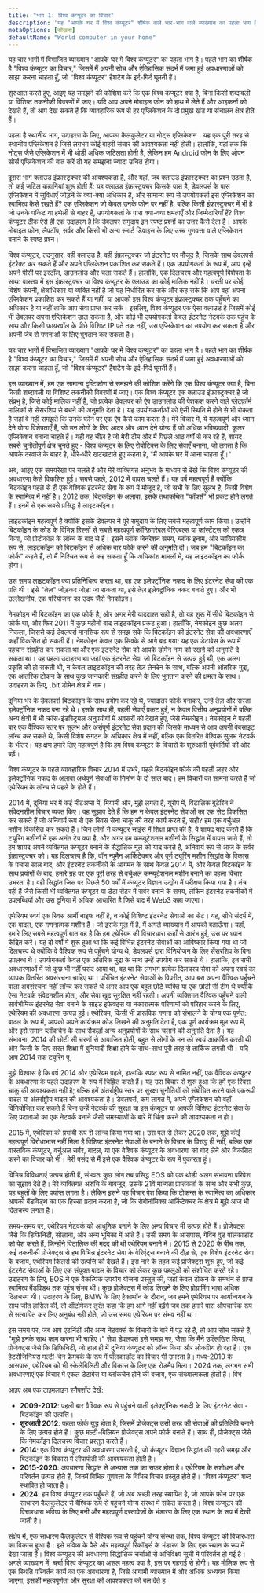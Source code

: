 ```yaml
---
title: "भाग 1: विश्व कंप्यूटर का विचार"
description: 'यह "आपके घर में विश्व कंप्यूटर" शीर्षक वाले चार-भाग वाले व्याख्यान का पहला भाग है। पहले भाग में, जिसका शीर्षक है "द आइडिया ऑफ ए वर्ल्ड कंप्यूटर," मैं अपने स्वयं के प्रतिबिंबों का विश्लेषण और साझा करना चाहता हूं, जो व्यापक ऐतिहासिक संदर्भ में, हैशटैग "वर्ल्ड कंप्यूटर" के आसपास एकत्र हुए हैं।'
metaOptions: [सीखना]
defaultName: "World computer in your home"
---
```


यह चार भागों में विभाजित व्याख्यान "आपके घर में विश्व कंप्यूटर" का पहला भाग है। पहले भाग का शीर्षक है "विश्व कंप्यूटर का विचार," जिसमें मैं अपनी सोच और ऐतिहासिक संदर्भ में जमा हुई अवधारणाओं को साझा करना चाहता हूँ, जो "विश्व कंप्यूटर" हैशटैग के इर्द-गिर्द घूमती हैं।

शुरुआत करते हुए, आइए यह समझने की कोशिश करें कि एक विश्व कंप्यूटर क्या है, बिना किसी शब्दावली या विशिष्ट तकनीकी विवरणों में जाए। यदि आप अपने मोबाइल फोन को हाथ में लेते हैं और आइकनों को देखते हैं, तो आप देख सकते हैं कि व्यावहारिक रूप से हर एप्लिकेशन के दो प्रमुख खंड या संचालन क्षेत्र होते हैं।

पहला है स्थानीय भाग, उदाहरण के लिए, आपका कैलकुलेटर या नोट्स एप्लिकेशन। यह एक पूरी तरह से स्थानीय एप्लिकेशन है जिसे लगभग कोई बाहरी संचार की आवश्यकता नहीं होती। हालांकि, यहां तक कि नोट्स जैसे एप्लिकेशन में भी थोड़ी अधिक जटिलता होती है, लेकिन हम Android फोन के लिए ओपन सोर्स एप्लिकेशन की बात करें तो यह समझना ज्यादा उचित होगा।

दूसरा भाग क्लाउड इंफ्रास्ट्रक्चर की आवश्यकता है, और यहां, जब क्लाउड इंफ्रास्ट्रक्चर का प्रश्न उठता है, तो कई जटिल कहानियां शुरू होती हैं: यह क्लाउड इंफ्रास्ट्रक्चर किसके पास है, डेवलपर्स के पास एप्लिकेशन में सुविधाएँ जोड़ने के क्या-क्या अधिकार हैं, और सामान्य रूप से उपयोगकर्ता इस एप्लिकेशन का स्वामित्व कैसे रखते हैं? एक एप्लिकेशन जो केवल उनके फोन पर नहीं है, बल्कि किसी इंफ्रास्ट्रक्चर में भी है जो उनके पॉकेट या हथेली से बाहर है, उपयोगकर्ता के पास क्या-क्या क्षमताएँ और जिम्मेदारियाँ हैं? विश्व कंप्यूटर ठीक ऐसे ही एक उदाहरण है कि डेवलपर समुदाय इन स्पष्ट प्रश्नों का उत्तर कैसे देता है। आपके मोबाइल फोन, लैपटॉप, सर्वर और किसी भी अन्य स्मार्ट डिवाइस के लिए उच्च गुणवत्ता वाले एप्लिकेशन बनाने के स्पष्ट प्रश्न।

विश्व कंप्यूटर, तदनुसार, वही क्लाउड है, वही इंफ्रास्ट्रक्चर जो इंटरनेट पर मौजूद है, जिसके साथ डेवलपर्स इंटरैक्ट कर सकते हैं और अपने एप्लिकेशन प्रकाशित कर सकते हैं। एक उपयोगकर्ता के रूप में, आप इन्हें अपने पीसी पर इंस्टॉल, डाउनलोड और चला सकते हैं। हालांकि, एक दिलचस्प और महत्वपूर्ण विशेषता के साथ: वास्तव में इस इंफ्रास्ट्रक्चर या विश्व कंप्यूटर के क्लाउड का कोई मालिक नहीं है। धरती पर कोई विशेष कंपनी, क्षेत्राधिकार या व्यक्ति नहीं है जो यह निर्धारित कर सके और कह सके कि आप वहां अपना एप्लिकेशन प्रकाशित कर सकते हैं या नहीं, या आपको इस विश्व कंप्यूटर इंफ्रास्ट्रक्चर तक पहुँचने का अधिकार है या नहीं ताकि आप सेवा प्राप्त कर सकें। इसलिए, विश्व कंप्यूटर एक ऐसा क्लाउड है जिसमें कोई भी डेवलपर अपना एप्लिकेशन डाल सकता है, और कोई भी उपयोगकर्ता केवल इंटरनेट नेटवर्क तक पहुंच के साथ और किसी फ़ायरवॉल के पीछे विशिष्ट IP पते तक नहीं, उस एप्लिकेशन का उपयोग कर सकता है और अपनी जेब से गणनाओं के लिए भुगतान कर सकता है।

यह चार भागों में विभाजित व्याख्यान "आपके घर में विश्व कंप्यूटर" का पहला भाग है। पहले भाग का शीर्षक है "विश्व कंप्यूटर का विचार," जिसमें मैं अपनी सोच और ऐतिहासिक संदर्भ में जमा हुई अवधारणाओं को साझा करना चाहता हूँ, जो "विश्व कंप्यूटर" हैशटैग के इर्द-गिर्द घूमती हैं।

इस व्याख्यान में, हम एक सामान्य दृष्टिकोण से समझने की कोशिश करेंगे कि एक विश्व कंप्यूटर क्या है, बिना किसी शब्दावली या विशिष्ट तकनीकी विवरणों में जाए। एक विश्व कंप्यूटर एक क्लाउड इंफ्रास्ट्रक्चर है जो संप्रभु है, जिसे कोई मालिक नहीं है, जो प्रत्येक डेवलपर को ऐप डाउनलोड की पेशकश करने वाले प्लेटफ़ॉर्म मालिकों से सेंसरशिप से बचने की अनुमति देता है। यह उपयोगकर्ताओं को ऐसी स्थिति में होने से भी रोकता है जहां वे नहीं समझते कि उनके फोन पर एक ऐप कैसे काम करता है। मेरे विचार में, ये महत्वपूर्ण और ध्यान देने योग्य विशेषताएँ हैं, जो उन लोगों के लिए आदर और ध्यान देने योग्य हैं जो अधिक भविष्यवादी, कूलर एप्लिकेशन बनाना चाहते हैं। यही वह चीज़ है जो मेरी टीम और मैं पिछले आठ वर्षों से कर रहे हैं, शायद सबसे चुनौतीपूर्ण क्षेत्र चुनते हुए - विश्व कंप्यूटर के लिए रोबोटिक्स के लिए सेवाएँ बनाना, जो लगता है कि आपके दरवाजे के बाहर है, धीरे-धीरे खटखटाते हुए कहता है, "मैं आपके घर में आना चाहता हूँ।"

अब, आइए एक समयरेखा पर चलते हैं और मेरे व्यक्तिगत अनुभव के माध्यम से देखें कि विश्व कंप्यूटर की अवधारणा कैसे विकसित हुई। सबसे पहले, 2012 में वापस चलते हैं। यह वर्ष महत्वपूर्ण है क्योंकि बिटकॉइन पहले से ही एक वैश्विक इंटरनेट सेवा के रूप में मौजूद है, जो सभी के लिए सुलभ है, किसी विशेष के स्वामित्व में नहीं है। 2012 तक, बिटकॉइन के अलावा, इसके तथाकथित "फॉर्क्स" भी प्रकट होने लगते हैं। इनमें से एक सबसे प्रसिद्ध है लाइटकॉइन।

लाइटकॉइन महत्वपूर्ण है क्योंकि इसके डेवलपर ने पूरे समुदाय के लिए सबसे महत्वपूर्ण काम किया। उन्होंने बिटकॉइन के कोड के विभिन्न हिस्सों से सबसे महत्वपूर्ण कॉन्फ़िगरेबल वेरिएबल्स या कांस्टेंट्स को एकत्र किया, जो प्रोटोकॉल के लॉन्च के बाद से हैं। इसने ब्लॉक जेनरेशन समय, ब्लॉक इनाम, और सांख्यिकीय रूप से, लाइटकॉइन को बिटकॉइन से अधिक बार फोर्क करने की अनुमति दी। जब हम "बिटकॉइन का फोर्क" कहते हैं, तो मैं निश्चित रूप से कह सकता हूँ कि अधिकांश मामलों में, यह लाइटकॉइन का फोर्क होगा।

उस समय लाइटकॉइन क्या प्रतिनिधित्व करता था, वह एक इलेक्ट्रॉनिक नकद के लिए इंटरनेट सेवा की एक प्रति थी। इसे "तेज़" जोड़कर जोड़ा जा सकता था, इसे तेज़ इलेक्ट्रॉनिक नकद बनाते हुए। और भी उल्लेखनीय, एक परियोजना का उदय जैसे नेमकोइन।

नेमकोइन भी बिटकॉइन का एक फोर्क है, और अगर मेरी याददाश्त सही है, तो यह शुरू में सीधे बिटकॉइन से फोर्क था, और फिर 2011 में कुछ महीनों बाद लाइटकॉइन प्रकट हुआ। हालाँकि, नेमकोइन कुछ अलग निकला, जिससे कई डेवलपर्स मानसिक रूप से समझ सके कि बिटकॉइन की इंटरनेट सेवा की अवधारणाएँ कहाँ विकसित हो सकती हैं। नेमकोइन केवल एक सिक्के से आगे बढ़ गया; यह एक डेटाबेस के रूप में पहचान संग्रहीत कर सकता था और एक इंटरनेट सेवा को आपके डोमेन नाम को रखने की अनुमति दे सकता था। यह पहला उदाहरण था जहां एक इंटरनेट सेवा जो बिटकॉइन से उत्पन्न हुई थी, एक अलग प्रकृति की हो सकती थी, न केवल लाइटकॉइन की तरह तेज़ लेनदेन के साथ, बल्कि अपनी आंतरिक मुद्रा, एक आंतरिक टोकन के साथ कुछ जानकारी संग्रहीत करने के लिए भुगतान करने की क्षमता के साथ। उदाहरण के लिए, .bit डोमेन क्षेत्र में नाम।

दुनिया भर के डेवलपर्स बिटकॉइन के साथ प्रयोग कर रहे थे, ज्यादातर फोर्क बनाकर, उन्हें तेज़ और सस्ता इलेक्ट्रॉनिक नकद बना रहे थे। इसके साथ ही, पहली सेवाएँ प्रकट हुईं, न केवल वित्तीय अनुप्रयोगों में बल्कि अन्य क्षेत्रों में भी क्रॉस-इंडस्ट्रियल अनुप्रयोगों में अवसरों को देखते हुए, जैसे नेमकोइन। नेमकोइन ने पहली बार एक वैश्विक स्तर पर सुलभ और असंपूर्ण इंटरनेट सेवा प्रदान की जिसके माध्यम से आप अपनी वेबसाइट लॉन्च कर सकते थे, किसी विशेष संगठन के अधिकार क्षेत्र में नहीं, बल्कि एक वितरित वैश्विक सुलभ नेटवर्क के भीतर। यह क्षण हमारे लिए महत्वपूर्ण है कि हम विश्व कंप्यूटर के विचारों के शुरुआती पूर्ववर्तियों की ओर बढ़ें।

विश्व कंप्यूटर के पहले व्यावहारिक विचार 2014 में उभरे, पहले बिटकॉइन फोर्क की पहली लहर और इलेक्ट्रॉनिक नकद के अलावा अर्थपूर्ण सेवाओं के निर्माण के दो साल बाद। हम विचारों का सामना करते हैं जो एथेरियम के लॉन्च से पहले के होते हैं।

2014 में, दुनिया भर में कई मीटअप्स में, मियामी और, मुझे लगता है, यूरोप में, विटालिक बुटेरिन ने संवेदनशील विचार व्यक्त किए। वह सुझाव देते हैं कि हम न केवल इंटरनेट सेवाओं का एक सेट विकसित कर सकते हैं जो अनिवार्य रूप से एक स्विस सेना चाकू की तरह कार्य करते हैं, सही? हम एक वर्चुअल मशीन विकसित कर सकते हैं। जिन लोगों ने कंप्यूटर साइंस में शिक्षा प्राप्त की है, वे शायद याद करते हैं कि ट्यूरिंग मशीनों में एक अनंत टेप क्या है, और अगर हम कम्प्यूटेशनल मशीनों के सिद्धांत में वापस जाते हैं, तो हम शायद अपने व्यक्तिगत कंप्यूटर बनाने के सैद्धांतिक मूल को याद करते हैं, अनिवार्य रूप से आज के सर्वर इंफ्रास्ट्रक्चर को। यह दिलचस्प है कि, वॉन न्यूमैन आर्किटेक्चर और पूर्ण ट्यूरिंग मशीन सिद्धांत के विकास के पचास साल बाद, और इंटरनेट तकनीकों के आगमन के साथ केवल 2014 में, और केवल बिटकॉइन के साथ प्रयोगों के बाद, हमारे ग्रह पर एक पूरी तरह से वर्चुअल कम्प्यूटेशनल मशीन बनाने का पहला विचार उभरता है। वही सिद्धांत जिस पर पिछले 50 वर्षों में कंप्यूटर विज्ञान उद्योग में परीक्षण किया गया है। तंत्र वही हैं जैसे किसी भी व्यक्तिगत कंप्यूटर या डेटा सेंटर में सर्वर बनाने के समय, लेकिन इंटरनेट तकनीकों में उपलब्धियों और उस दुनिया में अधिक आधारित है जिसे बाद में Web3 कहा जाएगा।

एथेरियम स्वयं एक स्विस आर्मी नाइफ नहीं है, न कोई विशिष्ट इंटरनेट सेवाओं का सेट। यह, सीधे संदर्भ में, एक बादल, एक गणनात्मक मशीन है। जो इसके मूल में है, मैं अगले व्याख्यान में आपको बताऊँगा। यहाँ, हमारे लिए सबसे महत्वपूर्ण बात यह है कि हम एथेरियम की विचारधारा कहाँ से आरंभ हुई, उस पर ध्यान केंद्रित करें। यह दो वर्षों में शुरू हुआ था कि कई विभिन्न इंटरनेट सेवाओं का आविष्कार किया गया था जो दिलचस्प थे क्योंकि वे वैश्विक रूप से पहुँचने योग्य थे, डेवलपर्स द्वारा विनियोजन के लिए सेंसरशिप के बिना उपलब्ध थे। उपयोगकर्ता केवल एक आंतरिक मुद्रा के साथ उन्हें उपयोग कर सकते थे। हालांकि, इन सभी अवधारणाओं में जो कुछ भी नहीं पसंद आया था, वह था कि लगभग प्रत्येक दिलचस्प सेवा को अपना स्वयं का व्यापक वितरित अवसंरचना चाहिए था। परिचित इंटरनेट सेवाओं के विपरीत, आप बस अपना वैश्विक पहुँचने वाला अवसंरचना नहीं लॉन्च कर सकते थे अगर आप एक बहुत छोटे व्यक्ति या एक छोटी सी टीम थे क्योंकि ऐसा नेटवर्क संवेदनशील होता, और सेवा खुद सुरक्षित नहीं रहती। अपनी व्यक्तिगत वैश्विक पहुँचने वाली सार्वभौमिक इंटरनेट सेवा बनाने के साइड इफेक्ट्स या नकारात्मक परिणामों को परिहार करने के लिए, एथेरियम की अवधारणा उत्पन्न हुई। एथेरियम, किसी भी प्रारूपिक गणना को संभालने के योग्य एक पूर्णत: बादल के रूप में, आपको अपने कार्यक्रम कोड लिखने की अनुमति देता है, एक पूर्ण कार्यक्रम मूल रूप में, और इसे समान ब्लॉकचेन के साथ सैकड़ों अन्य अनुप्रयोगों के साथ चलाने की अनुमति देता है। यह संभावना, 2014 की छोटी सी चरणों से आवाजित होती, बहुत से लोगों के मन को स्वयं आकर्षित करती थी और किसी के लिए सरल शिक्षा में बुनियादी शिक्षा होने के साथ-साथ पूरी तरह से तार्किक लगती थी। यदि आप 2014 तक ट्यूरिंग पू

मुझे विश्वास है कि वर्ष 2014 और एथेरियम पहले, हालांकि स्पष्ट रूप से नामित नहीं, एक वैश्विक कंप्यूटर के अवधारणा के पहले उदाहरण के रूप में चिह्नित करते हैं। यह उस विचार से शुरू हुआ कि हमें एक स्विस चाकू की आवश्यकता नहीं है; बल्कि हमें अंतर्राष्ट्रीय स्तर पर सुरक्षा चुनौतियों को संबोधित करने वाले एकरूपी बादल या अंतर्राष्ट्रीय बादल की आवश्यकता है। डेवलपर्स, कम लागत में, अपने एप्लिकेशन को वहाँ विनियोजित कर सकते हैं बिना उन्हें नेटवर्क की सुरक्षा या इस कंप्यूटर या आपकी विशिष्ट इंटरनेट सेवा के लिए प्रदाताओं का एक नेटवर्क बनाने जैसी समस्याओं के बारे में चिंता करने की आवश्यकता न हो।

2015 में, एथेरियम को प्रभावी रूप से लॉन्च किया गया था। उस पल से लेकर 2020 तक, मुझे कोई महत्वपूर्ण विरोधाभास नहीं मिला है विशिष्ट इंटरनेट सेवाओं के बनाने के विचार के विरुद्ध ही नहीं, बल्कि एक वास्तविक कंप्यूटर, वर्चुअल सर्वर, बादल, या एक वैश्विक कंप्यूटर के अवधारणा को गोद लेने और विकसित करने का विचार को भी। मेरी पसंद से मैं इसे एक वैश्विक कंप्यूटर के रूप में पुकारता हूं।

विभिन्न विविधताएं उत्पन्न होती हैं, संभवतः कुछ लोग तब प्रसिद्ध EOS को एक थोड़ी अलग संभावना परिवेश का सुझाव देते हैं। मेरे व्यक्तिगत अरुचि के बावजूद, उसके 21वें मान्यता प्राप्तकर्ता के साथ और सभी कुछ, यह बहुतों के लिए पर्याप्त लगता है। लेकिन इसने यह विचार पेश किया कि टोकन्स के स्वामित्व का अधिकार आपको बैंडविड्थ का एक हिस्सा प्रदान करता है, जो कि रोबोनॉमिक्स आर्किटेक्चर के क्षेत्र में मुझे आज भी दिलचस्प लगता है।

समय-समय पर, एथेरियम नेटवर्क को आधुनिक बनाने के लिए अन्य विचार भी उत्पन्न होते हैं। प्रोजेक्ट्स जैसे कि डिफिनिटी, सोलाना, और अन्य भूमिका में आते हैं। उसी समय के आसपास, गेविन वुड पॉलकाडॉट को पेश करते हैं, जिन्होंने विटालिक की मदद की थी एथेरियम बनाने में। 2015 से 2020 के बीच तक, कई तकनीकी प्रोजेक्ट्स से हम विभिन्न इंटरनेट सेवा के वेरिएंट्स बनाने की दौड़ से, एक विशेष इंटरनेट सेवा के बजाय, एथेरियम किलर्स की उत्पत्ति को देखते हैं। इस नारे के तहत कई प्रोजेक्ट्स शुरू हुए, जो कई इंटरनेट सेवाओं के लिए एक संयुक्त बादल के विचार को लेकर कुछ पहलुओं को संशोधित करते रहे। उदाहरण के लिए, EOS ने एक वैकल्पिक उपयोग योजना प्रस्तुत की, जहां केवल टोकन के समर्थन से प्राप्त स्वामित्व बैंडविड्थ तक पहुंच संभव थी। कुछ प्रोजेक्ट्स में कोड लिखने के लिए प्रोग्रामिंग भाषा अधिक दिलचस्प थी। उदाहरण के लिए, BMW के लिए हैकाथॉन के दौरान, जब हमने एथेरियम पर कार्यान्वयन के साथ जीत हासिल की, तो ऑटोमेकर तुरंत कहा कि हम आगे नहीं बढ़ेंगे जब तक हमारे पास औपचारिक रूप से सत्यापित कर लिए अनुबंध नहीं होते, जो उस समय एथेरियम पर संभव नहीं था।

इस समय पर, जब आप एटर्निटी और अन्य नेटवर्क्स के विचारों के बारे में पढ़ रहे हैं, तो आप सोच सकते हैं, "मुझे इनके साथ काम करना भी चाहिए।" सेवा डेवलपर्स इसे समझ गए, जैसा कि मैंने उल्लिखित किया, प्रोजेक्ट्स जैसे कि डिफिनिटी, जो हाल ही में दुनिया कंप्यूटर को लॉन्च किया और लोकप्रिय हो रहा है। एक हेटरोजिनियस मल्टी-चेन फ्रेमवर्क के रूप में पॉलकाडॉट का विचार भी उभरता है। मध्य-2010 के आसपास, एथेरियम को भी स्केलेबिलिटी और विकास के लिए एक रोडमैप मिला। 2024 तक, लगभग सभी अवधारणाएं एक विचार में एकल डेटाबेस या ब्लॉकचेन होने की बजाय, एक संख्यात्मकता होती हैं। विभ

आइए अब एक टाइमलाइन स्नैपशॉट देखें:

- **2009-2012**: पहली बार वैश्विक रूप से पहुंचने वाली इलेक्ट्रॉनिक नकदी के लिए इंटरनेट सेवा - बिटकॉइन की उत्पत्ति। 
- **शुरुआती 2012**: पहला फोर्क युद्ध होता है, जिसमें प्रोजेक्ट्स उसी तरह की सेवाओं की प्रतिलिपि बनाने के लिए उत्पन्न होते हैं। कुछ मल्टी-बिलियन प्रोजेक्ट्स अपने फोर्क बनाते हैं। साथ ही, प्रोजेक्ट्स जैसे कि नेमकॉइन दिलचस्प विचार प्रस्तुत करते हैं।
- **2014**: एक विश्व कंप्यूटर की अवधारणा उभरती है, जो कंप्यूटर विज्ञान सिद्धांत की गहरी समझ और बिटकॉइन के विकास में लीपापोती की आवश्यकता होती है।
- **2015-2020**: अवधारणा सिद्धांत से अभ्यास तक का सफर होता है। एथेरियम के संशोधन और परिवर्तन उत्पन्न होते हैं, जिनमें विभिन्न गुणवत्ता के विभिन्न विचार प्रस्तुत होते हैं। "विश्व कंप्यूटर" शब्द स्थापित हो जाता है।
- **2024**: हम विश्व कंप्यूटर तक पहुँचते हैं, जो अब अच्छी तरह स्थापित है, जो आपके फोन पर एक साधारण कैलकुलेटर से वैश्विक रूप से पहुंचने योग्य संस्था में संकेत करता है। विश्व कंप्यूटर की विचारधारा भविष्य के लिए मनी और महत्वपूर्ण दस्तावेज़ों के भंडारण के लिए एक स्थान के रूप में देखी जाती है।

संक्षेप में, एक साधारण कैलकुलेटर से वैश्विक रूप से पहुंचने योग्य संस्था तक, विश्व कंप्यूटर की विचारधारा का विकास हुआ है। इसे भविष्य के पैसे और महत्वपूर्ण रिकॉर्ड्स के भंडारण के लिए एक स्थान के रूप में देखा जाता है। विश्व कंप्यूटर की अवधारणा सिद्धांतिक चर्चाओं से अभिविक्ष्य सूची में परिवर्तन हो गई है। अगले व्याख्यान में, चर्चा विश्व कंप्यूटर का असल महत्व क्या है, इस पर गहराई से होगी। यह मौलिक रूप से एक स्थिति परिवर्तन कार्य का एक अवधारणा है, जिसे आगामी व्याख्यान में और अधिक अध्ययन किया जाएगा, इसकी महत्वपूर्णता और सुरक्षा की आवश्यकता को बल देते ह


